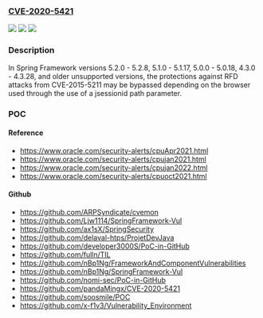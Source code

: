 ### [CVE-2020-5421](https://cve.mitre.org/cgi-bin/cvename.cgi?name=CVE-2020-5421)
![](https://img.shields.io/static/v1?label=Product&message=Spring%20Framework&color=blue)
![](https://img.shields.io/static/v1?label=Version&message=4.3%3C%204.3.29%20&color=brighgreen)
![](https://img.shields.io/static/v1?label=Vulnerability&message=CWE-020%3A%20Improper%20Input%20Validation&color=brighgreen)

### Description

In Spring Framework versions 5.2.0 - 5.2.8, 5.1.0 - 5.1.17, 5.0.0 - 5.0.18, 4.3.0 - 4.3.28, and older unsupported versions, the protections against RFD attacks from CVE-2015-5211 may be bypassed depending on the browser used through the use of a jsessionid path parameter.

### POC

#### Reference
- https://www.oracle.com/security-alerts/cpuApr2021.html
- https://www.oracle.com/security-alerts/cpujan2021.html
- https://www.oracle.com/security-alerts/cpujan2022.html
- https://www.oracle.com/security-alerts/cpuoct2021.html

#### Github
- https://github.com/ARPSyndicate/cvemon
- https://github.com/Ljw1114/SpringFramework-Vul
- https://github.com/ax1sX/SpringSecurity
- https://github.com/delaval-htps/ProjetDevJava
- https://github.com/developer3000S/PoC-in-GitHub
- https://github.com/fulln/TIL
- https://github.com/nBp1Ng/FrameworkAndComponentVulnerabilities
- https://github.com/nBp1Ng/SpringFramework-Vul
- https://github.com/nomi-sec/PoC-in-GitHub
- https://github.com/pandaMingx/CVE-2020-5421
- https://github.com/soosmile/POC
- https://github.com/x-f1v3/Vulnerability_Environment

